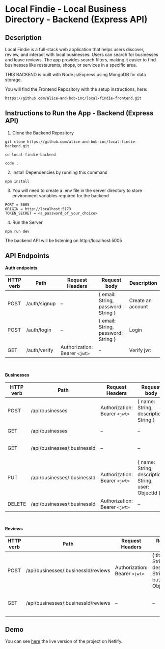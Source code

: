 # Local Findie - Local Business Directory - Backend (Express API)

## Description

Local Findie is a full-stack web application that helps users discover, review, and interact with local businesses. Users can search for businesses and leave reviews. The app provides search filters, making it easier to find businesses like restaurants, shops, or services in a specific area.

THIS BACKEND is built with Node.js/Express using MongoDB for data storage.


You will find the Frontend Repository with the setup instructions, here:

```
https://github.com/alice-and-bob-inc/local-findie-frontend.git
```


## Instructions to Run the App - Backend (Express API)

1. Clone the Backend Repository

```
git clone https://github.com/alice-and-bob-inc/local-findie-backend.git

cd local-findie-backend

code .
```

2. Install Dependencies by running this command

```
npm install
```

3. You will need to create a .env file in the server directory to store environment variables required for the backend

```
PORT = 5005
ORIGIN = http://localhost:5173
TOKEN_SECRET = <a_password_of_your_choice>
```

4. Run the Server

```
npm run dev
```

The backend API will be listening on http://localhost:5005


## API Endpoints

**Auth endpoints**

| HTTP verb   | Path | Request Headers | Request body  | Description |
| ------------- | ------------- | ------------- |------------- | ------------- |
| POST  | /auth/signup  | –  | { email: String, password: String }  | Create an account  |
| POST  | /auth/login  | –  | { email: String, password: String }  | Login  |
| GET  | /auth/verify  | Authorization: Bearer `<jwt>`  | –  | Verify jwt  |


<br/>

**Businesses**

| HTTP verb   | Path | Request Headers | Request body  | Description |
| ------------- | ------------- | ------------- |------------- | ------------- |
| POST  | /api/businesses  | Authorization: Bearer `<jwt>`  | { name: String, description: String }  | Create new business  |
| GET  | /api/businesses  | –  | –  | Get all businesses  |
| GET  | /api/businesses/:businessId  | –  | – | Get business details  |
| PUT  | /api/businesses/:businessId  | Authorization: Bearer `<jwt>`  | { name: String, description: String, user: ObjectId }  | Update a business  |
| DELETE  | /api/businesses/:businessId  | Authorization: Bearer `<jwt>`  | – | Delete a business  |


<br/>

**Reviews**

| HTTP verb   | Path | Request Headers | Request body  | Description |
| ------------- | ------------- | ------------- |------------- | ------------- |
| POST  | /api/businesses/:businessId/reviews  | Authorization: Bearer `<jwt>`  | { title: String, description: String, businessId: ObjectId }  | Create new task  |
| GET  | /api/businesses/:businessId/reviews  | –  | –  | Get all reviews of a specific business  |


## Demo

You can see [here](https://local-findie.netlify.app/) the live version of the project on Netlify.